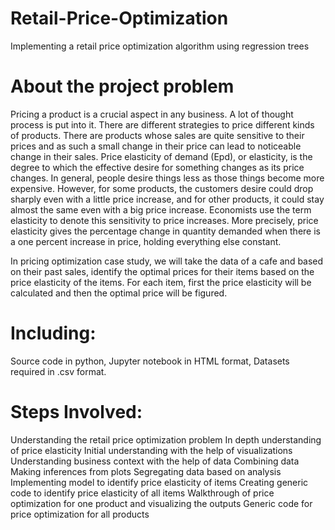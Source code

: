 # Retail-Price-Optimization
Implementing a retail price optimization algorithm using regression trees
 
# About the project problem
Pricing a product is a crucial aspect in any business. A lot of thought process is put into it. There are different strategies to price different kinds of products. There are products whose sales are quite sensitive to their prices and as such a small change in their price can lead to noticeable change in their sales. 
Price elasticity of demand (Epd), or elasticity, is the degree to which the effective desire for something changes as its price changes. In general, people desire things less as those things become more expensive. However, for some products, the customers desire could drop sharply even with a little price increase, and for other products, it could stay almost the same even with a big price increase. Economists use the term elasticity to denote this sensitivity to price increases. More precisely, price elasticity gives the percentage change in quantity demanded when there is a one percent increase in price, holding everything else constant.

In  pricing optimization case study, we will take the data of a cafe and based on their past sales, identify the optimal prices for their items based on the price elasticity of the items. For each item, first the price elasticity will be calculated and then the optimal price will be figured.

# Including:
Source code in python,
Jupyter notebook in HTML format,
Datasets required in .csv format.

# Steps Involved:
Understanding the retail price optimization problem
In depth understanding of price elasticity
Initial understanding with the help of visualizations
Understanding business context with the help of data
Combining data
Making inferences from plots
Segregating data based on analysis
Implementing model to identify price elasticity of items
Creating generic code to identify price elasticity of all items
Walkthrough of price optimization for one product and visualizing the outputs
Generic code for price optimization for all products


